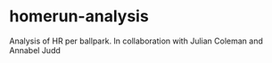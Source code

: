 # homerun-analysis
Analysis of HR per ballpark. In collaboration with Julian Coleman and Annabel Judd
